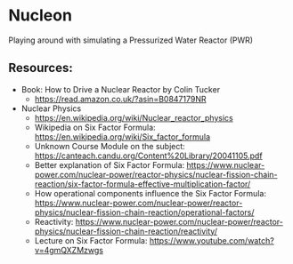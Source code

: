 # Nucleon

Playing around with simulating a Pressurized Water Reactor (PWR)

## Resources:

- Book: How to Drive a Nuclear Reactor by Colin Tucker
    - https://read.amazon.co.uk/?asin=B0847179NR
- Nuclear Physics
    - https://en.wikipedia.org/wiki/Nuclear_reactor_physics
    - Wikipedia on Six Factor Formula: https://en.wikipedia.org/wiki/Six_factor_formula
    - Unknown Course Module on the subject: https://canteach.candu.org/Content%20Library/20041105.pdf
    - Better explanation of Six Factor Formula: https://www.nuclear-power.com/nuclear-power/reactor-physics/nuclear-fission-chain-reaction/six-factor-formula-effective-multiplication-factor/
    - How operational components influence the Six Factor Formula: https://www.nuclear-power.com/nuclear-power/reactor-physics/nuclear-fission-chain-reaction/operational-factors/
    - Reactivity: https://www.nuclear-power.com/nuclear-power/reactor-physics/nuclear-fission-chain-reaction/reactivity/
    - Lecture on Six Factor Formula: https://www.youtube.com/watch?v=4gmQXZMzwgs